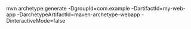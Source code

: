mvn archetype:generate -DgroupId=com.example -DartifactId=my-web-app -DarchetypeArtifactId=maven-archetype-webapp -DinteractiveMode=false

